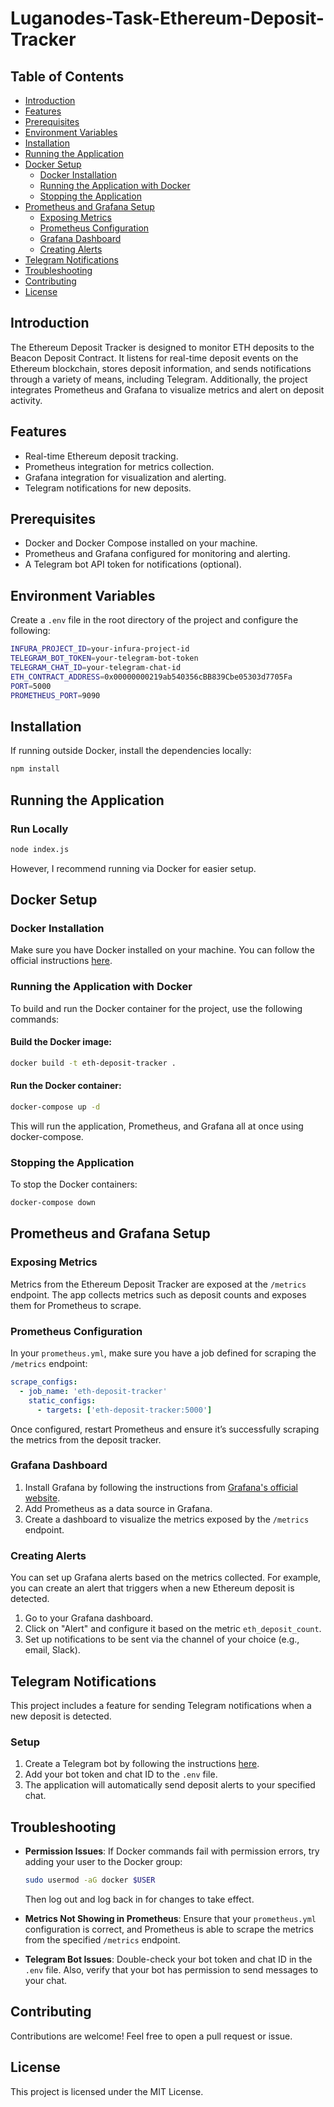 
# Luganodes-Task-Ethereum-Deposit-Tracker

## Table of Contents
- [Introduction](#introduction)
- [Features](#features)
- [Prerequisites](#prerequisites)
- [Environment Variables](#environment-variables)
- [Installation](#installation)
- [Running the Application](#running-the-application)
- [Docker Setup](#docker-setup)
  - [Docker Installation](#docker-installation)
  - [Running the Application with Docker](#running-the-application-with-docker)
  - [Stopping the Application](#stopping-the-application)
- [Prometheus and Grafana Setup](#prometheus-and-grafana-setup)
  - [Exposing Metrics](#exposing-metrics)
  - [Prometheus Configuration](#prometheus-configuration)
  - [Grafana Dashboard](#grafana-dashboard)
  - [Creating Alerts](#creating-alerts)
- [Telegram Notifications](#telegram-notifications)
- [Troubleshooting](#troubleshooting)
- [Contributing](#contributing)
- [License](#license)

## Introduction
The Ethereum Deposit Tracker is designed to monitor ETH deposits to the Beacon Deposit Contract. It listens for real-time deposit events on the Ethereum blockchain, stores deposit information, and sends notifications through a variety of means, including Telegram. Additionally, the project integrates Prometheus and Grafana to visualize metrics and alert on deposit activity.

## Features
- Real-time Ethereum deposit tracking.
- Prometheus integration for metrics collection.
- Grafana integration for visualization and alerting.
- Telegram notifications for new deposits.

## Prerequisites
- Docker and Docker Compose installed on your machine.
- Prometheus and Grafana configured for monitoring and alerting.
- A Telegram bot API token for notifications (optional).

## Environment Variables
Create a `.env` file in the root directory of the project and configure the following:

```bash
INFURA_PROJECT_ID=your-infura-project-id
TELEGRAM_BOT_TOKEN=your-telegram-bot-token
TELEGRAM_CHAT_ID=your-telegram-chat-id
ETH_CONTRACT_ADDRESS=0x00000000219ab540356cBB839Cbe05303d7705Fa
PORT=5000
PROMETHEUS_PORT=9090
```

## Installation
If running outside Docker, install the dependencies locally:

```bash
npm install
```

## Running the Application

### Run Locally
```bash
node index.js
```
However, I recommend running via Docker for easier setup.

## Docker Setup

### Docker Installation
Make sure you have Docker installed on your machine. You can follow the official instructions [here](https://docs.docker.com/get-docker/).

### Running the Application with Docker
To build and run the Docker container for the project, use the following commands:

#### Build the Docker image:
```bash
docker build -t eth-deposit-tracker .
```
#### Run the Docker container:
```bash
docker-compose up -d
```
This will run the application, Prometheus, and Grafana all at once using docker-compose.

### Stopping the Application
To stop the Docker containers:

```bash
docker-compose down
```

## Prometheus and Grafana Setup

### Exposing Metrics
Metrics from the Ethereum Deposit Tracker are exposed at the `/metrics` endpoint. The app collects metrics such as deposit counts and exposes them for Prometheus to scrape.

### Prometheus Configuration
In your `prometheus.yml`, make sure you have a job defined for scraping the `/metrics` endpoint:

```yaml
scrape_configs:
  - job_name: 'eth-deposit-tracker'
    static_configs:
      - targets: ['eth-deposit-tracker:5000']
```

Once configured, restart Prometheus and ensure it’s successfully scraping the metrics from the deposit tracker.

### Grafana Dashboard
1. Install Grafana by following the instructions from [Grafana's official website](https://grafana.com/get).
2. Add Prometheus as a data source in Grafana.
3. Create a dashboard to visualize the metrics exposed by the `/metrics` endpoint.

### Creating Alerts
You can set up Grafana alerts based on the metrics collected. For example, you can create an alert that triggers when a new Ethereum deposit is detected.

1. Go to your Grafana dashboard.
2. Click on "Alert" and configure it based on the metric `eth_deposit_count`.
3. Set up notifications to be sent via the channel of your choice (e.g., email, Slack).

## Telegram Notifications
This project includes a feature for sending Telegram notifications when a new deposit is detected.

### Setup
1. Create a Telegram bot by following the instructions [here](https://core.telegram.org/bots#botfather).
2. Add your bot token and chat ID to the `.env` file.
3. The application will automatically send deposit alerts to your specified chat.

## Troubleshooting

- **Permission Issues**: If Docker commands fail with permission errors, try adding your user to the Docker group:
  
  ```bash
  sudo usermod -aG docker $USER
  ```
  Then log out and log back in for changes to take effect.

- **Metrics Not Showing in Prometheus**: Ensure that your `prometheus.yml` configuration is correct, and Prometheus is able to scrape the metrics from the specified `/metrics` endpoint.

- **Telegram Bot Issues**: Double-check your bot token and chat ID in the `.env` file. Also, verify that your bot has permission to send messages to your chat.

## Contributing
Contributions are welcome! Feel free to open a pull request or issue.

## License
This project is licensed under the MIT License.
